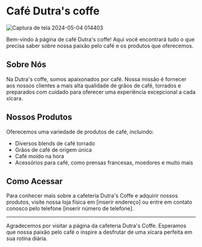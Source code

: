 # Café Dutra's coffe
![Captura de tela 2024-05-04 014403](https://github.com/AlissonDutra04/ProjetoCafeteria/assets/163861118/562106ef-36d7-4949-b1a3-e05892d94d2d)

Bem-vindo à página de café Dutra's coffe! Aqui você encontrará tudo o que precisa saber sobre nossa paixão pelo café e os produtos que oferecemos.

## Sobre Nós

Na Dutra's coffe, somos apaixonados por café. Nossa missão é fornecer aos nossos clientes a mais alta qualidade de grãos de café, torrados e preparados com cuidado para oferecer uma experiência excepcional a cada xícara.

## Nossos Produtos

Oferecemos uma variedade de produtos de café, incluindo:
- Diversos blends de café torrado
- Grãos de café de origem única
- Café moído na hora
- Acessórios para café, como prensas francesas, moedores e muito mais

## Como Acessar

Para conhecer mais sobre a cafeteria Dutra's Coffe e adquirir nossos produtos, visite nossa loja física em [inserir endereço] ou entre em contato conosco pelo telefone [inserir número de telefone].

---

Agradecemos por visitar a página da cafeteria Dutra's Coffe. Esperamos que nossa paixão pelo café o inspire a desfrutar de uma xícara perfeita em sua rotina diária.
